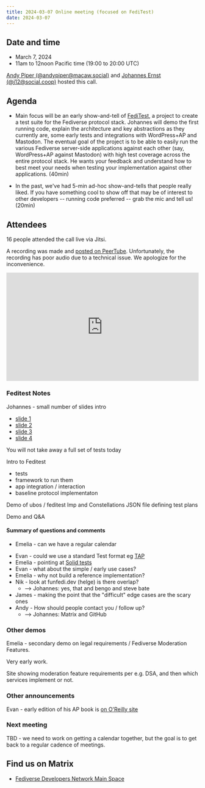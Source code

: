 ```yaml
---
title: 2024-03-07 Online meeting (focused on FediTest)
date: 2024-03-07
---
```


## Date and time

* March 7, 2024
* 11am to 12noon Pacific time (19:00 to 20:00 UTC)

[Andy Piper (@andypiper@macaw.social)](https://macaw.social/@andypiper) and [Johannes Ernst (@j12@social.coop)](https://social.coop/@j12t) hosted this call.

## Agenda

* Main focus will be an early show-and-tell of [FediTest](https://feditest.org), a project to create a test suite for the Fediverse protocol stack. Johannes will demo the first running code, explain the architecture and key abstractions as they currently are, some early tests and integrations with WordPress+AP and Mastodon. The eventual goal of the project is to be able to easily run the various Fediverse server-side applications against each other (say, WordPress+AP against Mastodon) with high test coverage across the entire protocol stack. He wants your feedback and understand how to best meet your needs when testing your implementation against other applications. (40min)

* In the past, we've had 5-min ad-hoc show-and-tells that people really liked. If you have something cool to show off that may be of interest to other developers -- running code preferred -- grab the mic and tell us! (20min)

## Attendees

16 people attended the call live via Jitsi.

A recording was made and [posted on PeerTube](https://makertube.net/w/mhAE85QkczbcBkNVsrQG2Z). Unfortunately, the recording has poor audio due to a technical issue. We apologize for the inconvenience.

<div style="position: relative; padding-top: 56.25%;"><iframe title="Fediverse Developer Network - Feditest show and tell, 2024-03-07" width="100%" height="100%" src="https://makertube.net/videos/embed/a4480825-c3dc-4bb8-b69a-56024693c9a3" frameborder="0" allowfullscreen="" sandbox="allow-same-origin allow-scripts allow-popups" style="position: absolute; inset: 0px;"></iframe></div>

### Feditest Notes

Johannes - small number of slides intro

* [slide 1](/assets/2024-03-07/feditest/feditest.001.png)
* [slide 2](/assets/2024-03-07/feditest/feditest.002.png)
* [slide 3](/assets/2024-03-07/feditest/feditest.003.png)
* [slide 4](/assets/2024-03-07/feditest/feditest.004.png)

You will not take away a full set of tests today

Intro to Feditest

* tests
* framework to run them
* app integration / interaction
* baseline protocol implementaton

Demo of ubos / feditest
Imp and Constellations
JSON file defining test plans

Demo and Q&A

#### Summary of questions and comments

- Emelia - can we have a regular calendar
* Evan - could we use a standard Test format eg [TAP](https://testanything.org/)
* Emelia - pointing at [Solid tests](https://github.com/solid-contrib/specification-tests#)
* Evan - what about the simple / early use cases?
* Emelia - why not build a reference implementation?
* Nik - look at funfedi.dev (helge) is there overlap?
  * --> Johannes: yes, that and bengo and steve bate
* James - making the point that the "difficult" edge cases are the scary ones
* Andy - How should people contact you / follow up?
  * --> Johannes: Matrix and GitHub

### Other demos

Emelia - secondary demo on legal requirements / Fediverse Moderation Features.

Very early work.

Site showing moderation feature requirements per e.g. DSA, and then which services implement or not.

### Other announcements

Evan - early edition of his AP book is [on O'Reilly site](https://learning.oreilly.com/library/view/activitypub/9781098162733/)

### Next meeting

TBD - we need to work on getting a calendar together, but the goal is to get back to a regular cadence of meetings.

## Find us on Matrix

* [Fediverse Developers Network Main Space](https://matrix.to/#/#fediverse-developer-network:matrix.org)
